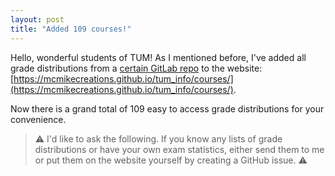 ```yaml
---
layout: post
title: "Added 109 courses!"
---
```


Hello, wonderful students of TUM! As I mentioned before, I've added all grade distributions from a [certain GitLab repo](https://gitlab.lrz.de/about1/informatics-courses) to the website:
[https://mcmikecreations.github.io/tum_info/courses/](https://mcmikecreations.github.io/tum_info/courses/).

Now there is a grand total of 109 easy to access grade distributions for your convenience.

> ⚠️ I'd like to ask the following. If you know any lists of grade distributions or have your own exam statistics, either send them to me or put them on the website yourself by creating a GitHub issue. ⚠️
